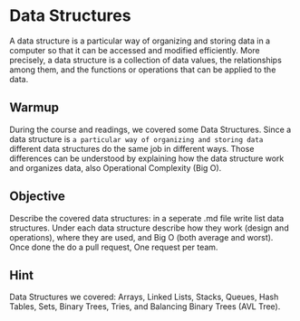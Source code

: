 # Data Structures

A data structure is a particular way of organizing and storing data in a computer so that it can
be accessed and modified efficiently. More precisely, a data structure is a collection of data
values, the relationships among them, and the functions or operations that can be applied to
the data.

## Warmup
During the course and readings, we covered some Data Structures.
Since a data structure is `a particular way of organizing and storing data` different data structures do the same job in different ways. Those differences can be understood by explaining how the data structure work and organizes data, also Operational Complexity (Big O).

## Objective

Describe the covered data structures: in a seperate .md file write list data structures.
Under each data structure describe how they work (design and operations), where they are used, and Big O (both average and worst).
Once done the do a pull request, One request per team.

## Hint
Data Structures we covered: Arrays, Linked Lists, Stacks, Queues, Hash Tables, Sets, Binary Trees, Tries, and Balancing Binary Trees (AVL Tree).
